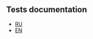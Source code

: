 Tests documentation
-------------------

- [RU](../docs/ru/README.md#Тесты)
- [EN](../docs/en/README.md#Tests)
